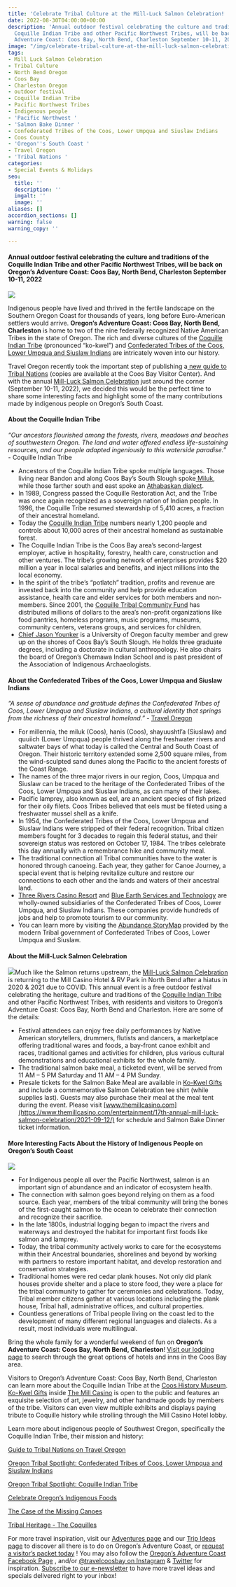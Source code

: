 ```yaml
---
title: 'Celebrate Tribal Culture at the Mill-Luck Salmon Celebration! '
date: 2022-08-30T04:00:00+00:00
description: 'Annual outdoor festival celebrating the culture and traditions of the
  Coquille Indian Tribe and other Pacific Northwest Tribes, will be back on Oregon’s
  Adventure Coast: Coos Bay, North Bend, Charleston September 10-11, 2022'
image: "/img/celebrate-tribal-culture-at-the-mill-luck-salmon-celebration-blog-695x322-jpg.jpg"
tags:
- Mill Luck Salmon Celebration
- Tribal Culture
- North Bend Oregon
- Coos Bay
- Charleston Oregon
- outdoor festival
- Coquille Indian Tribe
- Pacific Northwest Tribes
- Indigenous people
- 'Pacific Northwest '
- 'Salmon Bake Dinner '
- Confederated Tribes of the Coos, Lower Umpqua and Siuslaw Indians
- Coos County
- 'Oregon''s South Coast '
- Travel Oregon
- 'Tribal Nations '
categories:
- Special Events & Holidays
seo:
  title: ''
  description: ''
  imgalt: ''
  image: ''
aliases: []
accordion_sections: []
warning: false
warning_copy: ''

---
```

#### Annual outdoor festival celebrating the culture and traditions of the Coquille Indian Tribe and other Pacific Northwest Tribes, will be back on Oregon’s Adventure Coast: Coos Bay, North Bend, Charleston September 10-11, 2022

![](/img/our-area-coquilles.jpg)

Indigenous people have lived and thrived in the fertile landscape on the Southern Oregon Coast for thousands of years, long before Euro-American settlers would arrive. **Oregon’s Adventure Coast: Coos Bay, North Bend, Charleston** is home to two of the nine federally recognized Native American Tribes in the state of Oregon. The rich and diverse cultures of the [Coquille Indian Tribe](https://www.oregonsadventurecoast.com/tribal-heritage-coquilles/) (pronounced “ko-kwel”) and [Confederated Tribes of the Coos, Lower Umpqua and Siuslaw Indians](https://ctclusi.org/) are intricately woven into our history.

Travel Oregon recently took the important step of publishing a[ new guide to Tribal Nations](https://issuu.com/traveloregon2019/docs/travelguidetooregonindiancountry) (copies are available at the Coos Bay Visitor Center). And with the annual [Mill-Luck Salmon Celebration](https://www.oregonsadventurecoast.com/event/mill-luck-salmon-celebration/) just around the corner (September 10-11, 2022), we decided this would be the perfect time to share some interesting facts and highlight some of the many contributions made by indigenous people on Oregon’s South Coast.

#### **About the Coquille Indian Tribe**

_“Our ancestors flourished among the forests, rivers, meadows and beaches of southwestern Oregon. The land and water offered endless life-sustaining resources, and our people adapted ingeniously to this waterside paradise.”_ - Coquille Indian Tribe

* Ancestors of the Coquille Indian Tribe spoke multiple languages. Those living near Bandon and along Coos Bay’s South Slough spoke[ Miluk](https://en.wikipedia.org/wiki/Miluk_language), while those farther south and east spoke an [Athabaskan dialect](https://en.wikipedia.org/wiki/Athabaskan_languages#).
* In 1989, Congress passed the Coquille Restoration Act, and the Tribe was once again recognized as a sovereign nation of Indian people. In 1996, the Coquille Tribe resumed stewardship of 5,410 acres, a fraction of their ancestral homeland.
* Today the [Coquille Indian Tribe](http://www.coquilletribe.org) numbers nearly 1,200 people and controls about 10,000 acres of their ancestral homeland as sustainable forest.
* The Coquille Indian Tribe is the Coos Bay area’s second-largest employer, active in hospitality, forestry, health care, construction and other ventures. The tribe’s growing network of enterprises provides $20 million a year in local salaries and benefits, and inject millions into the local economy.
* In the spirit of the tribe’s “potlatch” tradition, profits and revenue are invested back into the community and help provide education assistance, health care and elder services for both members and non-members. Since 2001, the [Coquille Tribal Community Fund](https://www.coquilletribe.org/?page_id=2489) has distributed millions of dollars to the area’s non-profit organizations like food pantries, homeless programs, music programs, museums, community centers, veterans groups, and services for children.
* [Chief Jason Younker](https://kcby.com/news/local/chief-jason-younker-announced-as-new-chief-of-coquille-indian-tribe) is a University of Oregon faculty member and grew up on the shores of Coos Bay’s South Slough. He holds three graduate degrees, including a doctorate in cultural anthropology. He also chairs the board of Oregon’s Chemawa Indian School and is past president of the Association of Indigenous Archaeologists.

#### **About the Confederated Tribes of the Coos, Lower Umpqua and Siuslaw Indians**

_“A sense of abundance and gratitude defines the Confederated Tribes of Coos, Lower Umpqua and Siuslaw Indians, a cultural identity that springs from the richness of their ancestral homeland.”_ - [Travel Oregon](https://traveloregon.com/places-to-go/tribal-nations/confederated-tribes-of-coos-lower-umpqua-and-siuslaw-indians/)

* For millennia, the miluk (Coos), hanis (Coos), shayuushtl’a (Siuslaw) and quuiich (Lower Umpqua) people thrived along the freshwater rivers and saltwater bays of what today is called the Central and South Coast of Oregon. Their historic territory extended some 2,500 square miles, from the wind-sculpted sand dunes along the Pacific to the ancient forests of the Coast Range.
* The names of the three major rivers in our region, Coos, Umpqua and Siuslaw can be traced to the heritage of the Confederated Tribes of the Coos, Lower Umpqua and Siuslaw Indians, as can many of their lakes.
* Pacific lamprey, also known as eel, are an ancient species of fish prized for their oily filets. Coos Tribes believed that eels must be fileted using a freshwater mussel shell as a knife.
* In 1954, the Confederated Tribes of the Coos, Lower Umpqua and Siuslaw Indians were stripped of their federal recognition. Tribal citizen members fought for 3 decades to regain this federal status, and their sovereign status was restored on October 17, 1984. The tribes celebrate this day annually with a remembrance hike and community meal.
* The traditional connection all Tribal communities have to the water is honored through canoeing. Each year, they gather for Canoe Journey, a special event that is helping revitalize culture and restore our connections to each other and the lands and waters of their ancestral land.
* [Three Rivers Casino Resort](https://www.threeriverscasino.com/coos-bay-casino) and [Blue Earth Services and Technology](https://ctclusi.org/blue-earth-services-technology/) are wholly-owned subsidiaries of the Confederated Tribes of Coos, Lower Umpqua, and Siuslaw Indians. These companies provide hundreds of jobs and help to promote tourism to our community.
* You can learn more by visiting the [Abundance StoryMap](https://clusi.maps.arcgis.com/apps/Cascade/index.html?appid=27e3174e06514e55b45d7a0cef5a59f9) provided by the modern Tribal government of Confederated Tribes of Coos, Lower Umpqua and Siuslaw.

#### **About the Mill-Luck Salmon Celebration**

![](/img/mill-luck-salmon-celebration-returnsblog-695x322-jpg.png)Much like the Salmon returns upstream, the [Mill-Luck Salmon Celebration](https://www.oregonsadventurecoast.com/event/mill-luck-salmon-celebration/) is returning to the Mill Casino Hotel & RV Park in North Bend after a hiatus in 2020 & 2021 due to COVID. This annual event is a free outdoor festival celebrating the heritage, culture and traditions of the [Coquille Indian Tribe](https://www.coquilletribe.org/) and other Pacific Northwest Tribes, with residents and visitors to Oregon’s Adventure Coast: Coos Bay, North Bend and Charleston. Here are some of the details:

* Festival attendees can enjoy free daily performances by Native American storytellers, drummers, flutists and dancers, a marketplace offering traditional wares and foods, a bay-front canoe exhibit and races, traditional games and activities for children, plus various cultural demonstrations and educational exhibits for the whole family.
* The traditional salmon bake meal, a ticketed event, will be served from 11 AM – 5 PM Saturday and 11 AM – 4 PM Sunday.
* Presale tickets for the Salmon Bake Meal are available in [Ko-Kwel Gifts](https://www.themillcasino.com/accommodations/ko-kwel-gifts/) and include a commemorative Salmon Celebration tee shirt (while supplies last). Guests may also purchase their meal at the meal tent during the event. Please visit [www.themillcasino.com](https://www.themillcasino.com/entertainment/17th-annual-mill-luck-salmon-celebration/2021-09-12/) for schedule and Salmon Bake Dinner ticket information.

#### **More Interesting Facts About the History of Indigenous People on Oregon’s South Coast**

![](/img/salmon-celebration-medium.jpg)

* For Indigenous people all over the Pacific Northwest, salmon is an important sign of abundance and an indicator of ecosystem health.
* The connection with salmon goes beyond relying on them as a food source. Each year, members of the tribal community will bring the bones of the first-caught salmon to the ocean to celebrate their connection and recognize their sacrifice.
* In the late 1800s, industrial logging began to impact the rivers and waterways and destroyed the habitat for important first foods like salmon and lamprey.
* Today, the tribal community actively works to care for the ecosystems within their Ancestral boundaries, shorelines and beyond by working with partners to restore important habitat, and develop restoration and conservation strategies.
* Traditional homes were red cedar plank houses. Not only did plank houses provide shelter and a place to store food, they were a place for the tribal community to gather for ceremonies and celebrations. Today, Tribal member citizens gather at various locations including the plank house, Tribal hall, administrative offices, and cultural properties.
* Countless generations of Tribal people living on the coast led to the development of many different regional languages and dialects. As a result, most individuals were multilingual.

Bring the whole family for a wonderful weekend of fun on **Oregon’s Adventure Coast: Coos Bay, North Bend, Charleston**! [Visit our lodging page](https://www.oregonsadventurecoast.com/lodging/) to search through the great options of hotels and inns in the Coos Bay area.

Visitors to Oregon’s Adventure Coast: Coos Bay, North Bend, Charleston can learn more about the Coquille Indian Tribe at the [Coos History Museum](https://cooshistory.org/). [Ko-Kwel Gifts](https://www.themillcasino.com/accommodations/ko-kwel-gifts/) inside [The Mill Casino](https://www.themillcasino.com/) is open to the public and features an exquisite selection of art, jewelry, and other handmade goods by members of the tribe. Visitors can even view multiple exhibits and displays paying tribute to Coquille history while strolling through the Mill Casino Hotel lobby.

Learn more about indigenous people of Southwest Oregon, specifically the Coquille Indian Tribe, their mission and history:

[Guide to Tribal Nations on Travel Oregon](https://traveloregon.com/places-to-go/tribal-nations/)

[Oregon Tribal Spotlight: Confederated Tribes of Coos, Lower Umpqua and Siuslaw Indians](https://traveloregon.com/places-to-go/tribal-nations/confederated-tribes-of-coos-lower-umpqua-and-siuslaw-indians/)

[Oregon Tribal Spotlight: Coquille Indian Tribe](https://traveloregon.com/things-to-do/culture-history/oregon-tribal-spotlight-coquille-indian-tribe/)

[Celebrate Oregon’s Indigenous Foods](https://traveloregon.com/things-to-do/culture-history/celebrate-oregons-indigenous-foods/)

[The Case of the Missing Canoes](https://traveloregon.com/things-to-do/attractions/art-galleries-studios/the-case-of-the-missing-canoes/)

[Tribal Heritage - The Coquilles](https://www.oregonsadventurecoast.com/tribal-heritage-coquilles/)

For more travel inspiration, visit our [Adventures page](https://www.oregonsadventurecoast.com/adventures) and our [Trip Ideas page](https://www.oregonsadventurecoast.com/tripideas) to discover all there is to do on Oregon’s Adventure Coast, or [request a visitor’s packet today](https://www.oregonsadventurecoast.com/contact/#contactform) ! You may also follow the [Oregon’s Adventure Coast Facebook Page](https://www.facebook.com/OregonsAdventureCoast/) , and/or [@travelcoosbay on Instagram](https://www.instagram.com/travelcoosbay/?hl=en) & [Twitter](https://twitter.com/travelcoosbay?lang=en) for inspiration. [Subscribe to our e-newsletter](http://eepurl.com/dhUxmX) to have more travel ideas and specials delivered right to your inbox!